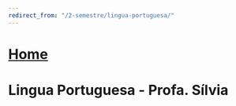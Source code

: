 ```yaml
---
redirect_from: "/2-semestre/lingua-portuguesa/"
---
```


# [Home](/engenharia-da-computacao/)

# Lingua Portuguesa - Profa. Sílvia
